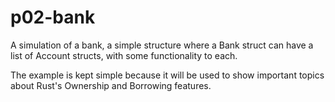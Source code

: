 # p02-bank

A simulation of a bank, a simple structure where a Bank struct can have a list of Account structs, with some functionality to each.

The example is kept simple because it will be used to show important topics about Rust's Ownership and Borrowing features.
